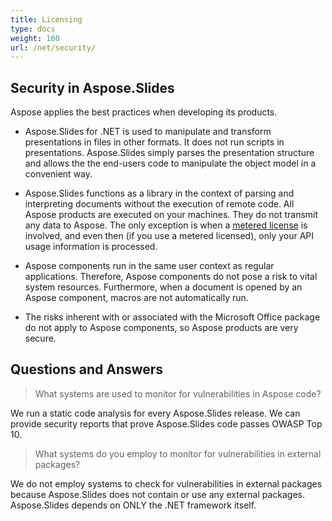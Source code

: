 ```yaml
---
title: Licensing
type: docs
weight: 160
url: /net/security/
---
```


## **Security in Aspose.Slides**

Aspose applies the best practices when developing its products. 

* Aspose.Slides for .NET is used to manipulate and transform presentations in files in other formats. It does not run scripts in presentations. Aspose.Slides simply parses the presentation structure and allows the the end-users code to manipulate the object model in a convenient way. 
* Aspose.Slides functions as a library in the context of parsing and interpreting documents without the execution of remote code. All Aspose products are executed on your machines. They do not transmit any data to Aspose. The only exception is when a [metered license](https://purchase.aspose.com/faqs/licensing/metered) is involved, and even then (if you use a metered licensed), only your API usage information is processed.

* Aspose components run in the same user context as regular applications. Therefore, Aspose components do not pose a risk to vital system resources. Furthermore, when a document is opened by an Aspose component, macros are not automatically run. 

* The risks inherent with or associated with the Microsoft Office package do not apply to Aspose components, so Aspose products are very secure.

## Questions and Answers

> What systems are used to monitor for vulnerabilities in Aspose code?

We run a static code analysis for every Aspose.Slides release. We can provide security reports that prove Aspose.Slides code passes OWASP Top 10. 

> What systems do you employ to monitor for vulnerabilities in external packages?

We do not employ systems to check for vulnerabilities in external packages because Aspose.Slides does not contain or use any external packages. Aspose.Slides depends on ONLY the .NET framework itself.





